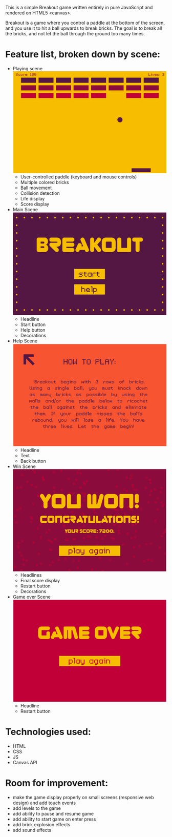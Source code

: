 This is a simple Breakout game written entirely in pure JavaScript and rendered on HTML5 &lt;canvas&gt;.

Breakout is a game where you control a paddle at the bottom of the screen, and you use it to hit a ball upwards to break bricks. The goal is to break all the bricks, and not let the ball through the ground too many times.


# Feature list, broken down by scene:
* Playing scene<br/>
![playingScene](img/playingScene.png)<br/>
  - User-controlled paddle (keyboard and mouse controls)
  - Multiple colored bricks
  - Ball movement
  - Collision detection
  - Life display
  - Score display
* Main Scene<br/>
![mainScene](img/mainScene.png)<br/>
  - Headline
  - Start button
  - Help button
  - Decorations
* Help Scene<br/>
![helpScene](img/helpScene.png)<br/>
  - Headline
  - Text
  - Back button
* Win Scene<br/>
![winScene](img/winScene.png)<br/>
  - Headlines
  - Final score display
  - Restart button
  - Decorations
* Game over Scene<br/>
![gameOverScene](img/gameOverScene.png)<br/>
  - Headline
  - Restart button



# Technologies used:
* HTML
* CSS
* JS
* Canvas API


# Room for improvement:
* make the game display properly on small screens (responsive web design) and add touch events
* add levels to the game
* add ability to pause and resume game
* add ability to start game on enter press
* add brick explosion effects
* add sound effects
